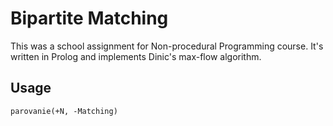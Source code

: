 # Bipartite Matching
This was a school assignment for Non-procedural Programming course. It's written in Prolog and implements Dinic's max-flow algorithm. 

## Usage

```parovanie(+N, -Matching)```

